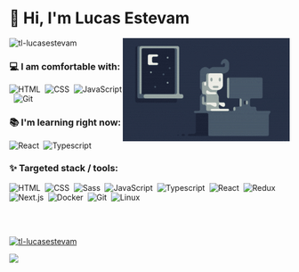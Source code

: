 <h1 align="left">👋 Hi, I'm Lucas Estevam</h1>

<img alt="Night Coding" src="https://raw.githubusercontent.com/tl-lucasestevam/tl-lucasestevam/master/Night-Coding.gif" align="right"/>

<p align="left"> 
  <img src="https://komarev.com/ghpvc/?username=tl-lucasestevam&label=Profile%20views&color=0e75b6&style=flat" alt="tl-lucasestevam" /> 
</p>

### 💻 I am comfortable with:
![HTML](https://img.shields.io/badge/-HTML-05122A?style=flat&logo=HTML5)&nbsp;
![CSS](https://img.shields.io/badge/-CSS-05122A?style=flat&logo=CSS3&logoColor=1572B6)&nbsp;
![JavaScript](https://img.shields.io/badge/-JavaScript-05122A?style=flat&logo=javascript)&nbsp;
![Git](https://img.shields.io/badge/-Git-05122A?style=flat&logo=git)&nbsp;

### 📚 I'm learning right now:
![React](https://img.shields.io/badge/-React-05122A?style=flat&logo=react)&nbsp;
![Typescript](https://img.shields.io/badge/-typescript-05122A?style=flat&logo=typescript)&nbsp;

### ✨ Targeted stack / tools:
![HTML](https://img.shields.io/badge/-HTML-05122A?style=flat&logo=HTML5)&nbsp;
![CSS](https://img.shields.io/badge/-CSS-05122A?style=flat&logo=CSS3&logoColor=1572B6)&nbsp;
![Sass](https://img.shields.io/badge/-sass-05122A?style=flat&logo=sass)&nbsp;
![JavaScript](https://img.shields.io/badge/-JavaScript-05122A?style=flat&logo=javascript)&nbsp;
![Typescript](https://img.shields.io/badge/-typescript-05122A?style=flat&logo=typescript)&nbsp;
![React](https://img.shields.io/badge/-React-05122A?style=flat&logo=react)&nbsp;
![Redux](https://img.shields.io/badge/-redux-05122A?style=flat&logo=redux)&nbsp;
![Next.js](https://img.shields.io/badge/-next.js-05122A?style=flat&logo=next.js)&nbsp;
![Docker](https://img.shields.io/badge/-docker-05122A?style=flat&logo=docker)&nbsp;
![Git](https://img.shields.io/badge/-Git-05122A?style=flat&logo=git)&nbsp;
![Linux](https://img.shields.io/badge/-linux-05122A?style=flat&logo=linux)&nbsp;

<br></br>
<!--
<p align="left">
  <a href="https://github.com/tl-lucasestevam">
    <img src="https://github-readme-stats-eight-theta.vercel.app/api?username=tl-lucasestevam&show_icons=true&theme=dark&include_all_commits=true&count_private=true"/>
  </a>
</p>
-->
<p class="left">
  <a href="https://github.com/tl-lucasestevam">
    <img src="https://github-readme-streak-stats.herokuapp.com?user=tl-lucasestevam&theme=dark&border=FFFFFF&fire=78FE96&background=151515&currStreakLabel=FFFFFF&ring=78FE96" alt="tl-lucasestevam" />
  </a>
</p>


<p align="left">
  <a href="https://github.com/tl-lucasestevam">
    <img src="https://github-readme-stats.vercel.app/api/top-langs?username=tl-lucasestevam&show_icons=true&locale=en&layout=compact&theme=dark"/>
  </a>
</p>
